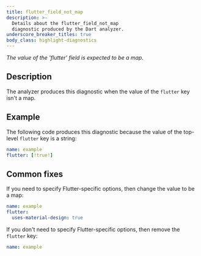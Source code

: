 ```yaml
---
title: flutter_field_not_map
description: >-
  Details about the flutter_field_not_map
  diagnostic produced by the Dart analyzer.
underscore_breaker_titles: true
body_class: highlight-diagnostics
---
```


_The value of the 'flutter' field is expected to be a map._

## Description

The analyzer produces this diagnostic when the value of the `flutter` key
isn't a map.

## Example

The following code produces this diagnostic because the value of the
top-level `flutter` key is a string:

```yaml
name: example
flutter: [!true!]
```

## Common fixes

If you need to specify Flutter-specific options, then change the value to
be a map:

```yaml
name: example
flutter:
  uses-material-design: true
```

If you don't need to specify Flutter-specific options, then remove the
`flutter` key:

```yaml
name: example
```
